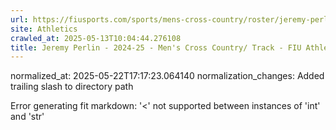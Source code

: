 ```yaml
---
url: https://fiusports.com/sports/mens-cross-country/roster/jeremy-perlin/12763/
site: Athletics
crawled_at: 2025-05-13T10:04:44.276108
title: Jeremy Perlin - 2024-25 - Men's Cross Country/ Track - FIU Athletics
---
```

normalized_at: 2025-05-22T17:17:23.064140
normalization_changes: Added trailing slash to directory path

Error generating fit markdown: '<' not supported between instances of 'int' and 'str'